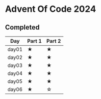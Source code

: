 # Advent Of Code 2024

## Completed

| Day   | Part 1 | Part 2 |
| ----- | ------ | ------ |
| day01 | ★      | ★      |
| day02 | ★      | ★      |
| day03 | ★      | ★      |
| day04 | ★      | ★      |
| day05 | ★      | ★      |
| day06 | ★      | ☆      |

